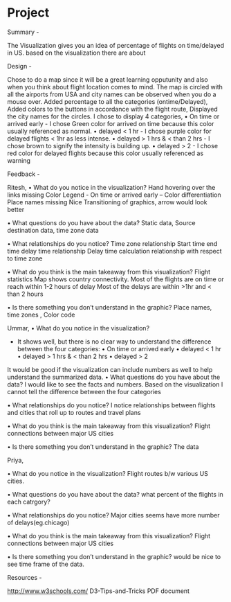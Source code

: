 # Project

Summary - 

The Visualization gives you an idea of percentage of flights on time/delayed in US. based on the visualization there are about 


Design - 

Chose to do a map since it will be a great learning opputunity and also when you think about flight location comes to mind. The map is circled with all the airports from USA and city names can be observed when you do a mouse over.
Added percentage to all the categories (ontime/Delayed),
Added colors to the buttons in accordance with the flight route,
Displayed the city names for the circles.
I chose to display 4 categories,
  • On time or arrived early - I chose Green color for arrived on time because this color usually referenced as normal.
  • delayed < 1 hr - I chose purple color for delayed flights < 1hr as less intense.
  • delayed > 1 hrs & < than 2 hrs - I chose brown to signify the intensity is building up.
  • delayed > 2 - I chose red color for delayed flights because this color usually referenced as warning


Feedback - 

Ritesh,
•	What do you notice in the visualization?
Hand hovering over the links missing
Color Legend - On time or arrived early – Color differentiation
Place names missing
Nice Transitioning of graphics, arrow would look better

•	What questions do you have about the data?
Static data, Source destination data, time zone data

•	What relationships do you notice?
Time zone relationship
Start time end time delay time relationship
Delay time calculation relationship with respect to time zone

•	What do you think is the main takeaway from this visualization?
Flight statistics Map shows country connectivity.
Most of the flights are on time or reach within 1-2 hours of delay
Most of the delays are within >1hr and < than 2 hours

•	Is there something you don’t understand in the graphic?
Place names, time zones , Color code


Ummar,
•	What do you notice in the visualization?
-	It shows well, but there is no clear way to understand the difference between the four categories:
•	On time or arrived early
•	delayed < 1 hr
•	delayed > 1 hrs & < than 2 hrs
•	delayed > 2

It would be good if the visualization can include numbers as well to help understand the summarized data.
•	What questions do you have about the data?
I would like to see the facts and numbers. Based on the visualization I cannot tell the difference between the four categories

•	What relationships do you notice?
I notice relationships between flights and cities that roll up to routes and travel plans

•	What do you think is the main takeaway from this visualization?
Flight connections between major US cities

•	Is there something you don’t understand in the graphic?
The data

Priya,

•	What do you notice in the visualization?
Flight routes b/w various US cities.

•	What questions do you have about the data?
what percent of the flights in each catrgory?

•	What relationships do you notice?
Major cities seems have more number of delays(eg.chicago)

•	What do you think is the main takeaway from this visualization?
Flight connections between major US cities

•	Is there something you don’t understand in the graphic?
would be nice to see time frame of the data.

Resources - 

http://www.w3schools.com/
D3-Tips-and-Tricks PDF document
